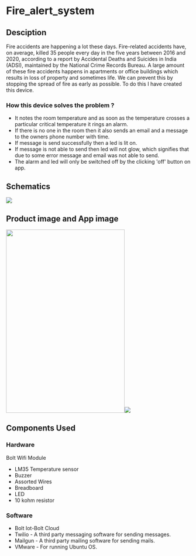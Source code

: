 # Fire_alert_system
## Desciption
Fire accidents are happening a lot these days. Fire-related accidents have, on average, killed 35 people every day in the five years between 2016 and 2020, according to a report by Accidental Deaths and Suicides in India (ADSI), maintained by the National Crime Records Bureau. A large amount of these fire accidents happens in apartments or office buildings which results in loss of property and sometimes life. We can prevent this by stopping the spread of fire as early as possible. To do this I have created this device. 
### How this device solves the problem ?
- It notes the room temperature and as soon as the temperature crosses a particular critical temperature it rings an alarm.
- If there is no one in the room then it also sends an email and a message to the owners phone number with time.
- If message is send successfully then a led is lit on.
- If message is not able to send then led will not glow, which signifies that due to some error message and email was not able to send.
- The alarm and led will only be switched off by the clicking 'off' button on app.

## Schematics
<img src="https://projectsubmission.boltiot.com/wp-content/uploads/2022/07/image-6-1024x568.png">

## Product image and App image
<img src="https://projectsubmission.boltiot.com/wp-content/uploads/2022/07/IMG_20220708_1125001-487x1024.jpg" width="324" height="500"><img src="https://blogger.googleusercontent.com/img/b/R29vZ2xl/AVvXsEiZmFx9G0iP4HarE6KdnOgyH7KxatXCDYUDNwz0vudMvC7Btn--bulJxyq1a2GssvouVEBcv7SEtqVJ5XlItK8jJ1SnA30Oddu3BrNFUzKEvpcTXdVayn_kTTJLXqNuk7W0k7OmrLtpaSIYIR7ZTjYQ8jZnB9T-F7dcwXGKC5-fL5MF723SKlXu0xrB7A/s320/IMG_20220707_213625.jpg">

## Components Used
### Hardware
Bolt Wifi Module
- LM35 Temperature sensor
- Buzzer
- Assorted Wires 
- Breadboard
- LED
- 10 kohm resistor
### Software
- Bolt Iot-Bolt Cloud
- Twilio - A third party messaging software for sending messages.
- Mailgun - A third party mailing software for sending mails.
- VMware - For running Ubuntu OS.
